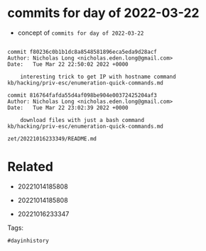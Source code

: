 # commits for day of 2022-03-22

- concept of `commits for day of 2022-03-22`

```

commit f80236c0b1b1dc8a8548581896eca5eda9d28acf
Author: Nicholas Long <nicholas.eden.long@gmail.com>
Date:   Tue Mar 22 22:50:02 2022 +0000

    interesting trick to get IP with hostname command
kb/hacking/priv-esc/enumeration-quick-commands.md

commit 816764fafda55d4af098be904e00372425204af3
Author: Nicholas Long <nicholas.eden.long@gmail.com>
Date:   Tue Mar 22 23:02:39 2022 +0000

    download files with just a bash command
kb/hacking/priv-esc/enumeration-quick-commands.md
```

` zet/20221016233349/README.md `

# Related

- 20221014185808

- 20221014185808

- 20221016233347

Tags:

    #dayinhistory
